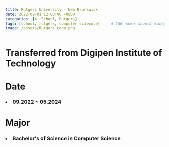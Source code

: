 ```yaml
---
title: Rutgers University - New Brunswick
date: 2022-09-01 12:00:00 +0800
categories: [4. School, Rutgers]
tags: [school, rutgers, computer sciecnce]     # TAG names should always be lowercase
image: /assets/Rutgers_Logo.png
---
```


<p>
    <h1> <strong>Transferred from Digipen Institute of Technology</strong> </h1>
</p>

<p>
    <h1> <strong>Date</strong> </h1>
    <h3><li> 09.2022 ~ 05.2024 </li></h3>
</p>

<p>
    <h1> <strong> Major </strong> </h1>
    <h3><li> Bachelor's of Science in Computer Science </li></h3>
</p>
